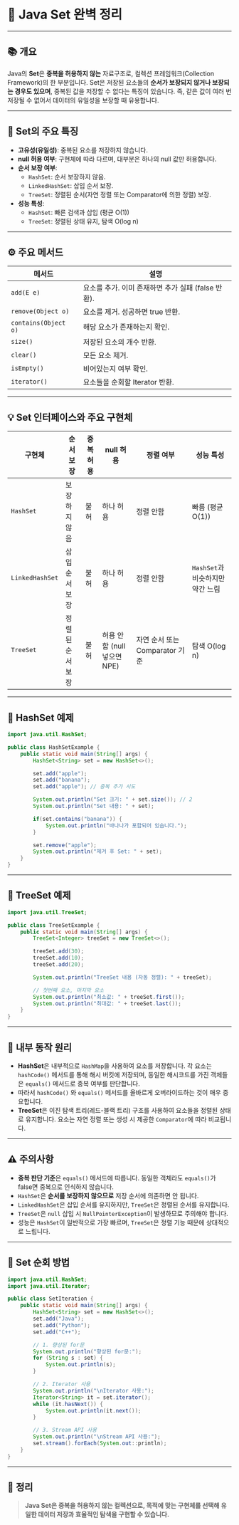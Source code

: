 # 🔢 **Java Set 완벽 정리**

---

## 📚 개요

Java의 **Set**은 **중복을 허용하지 않는** 자료구조로, 컬렉션 프레임워크(Collection Framework)의 한 부분입니다. Set은 저장된 요소들의 **순서가 보장되지 않거나 보장되는 경우도 있으며**, 중복된 값을 저장할 수 없다는 특징이 있습니다. 즉, 같은 값이 여러 번 저장될 수 없어서 데이터의 유일성을 보장할 때 유용합니다.

---

## 🧩 Set의 주요 특징

- **고유성(유일성)**: 중복된 요소를 저장하지 않습니다.
- **null 허용 여부**: 구현체에 따라 다르며, 대부분은 하나의 null 값만 허용합니다.
- **순서 보장 여부**:
  - `HashSet`: 순서 보장하지 않음.
  - `LinkedHashSet`: 삽입 순서 보장.
  - `TreeSet`: 정렬된 순서(자연 정렬 또는 Comparator에 의한 정렬) 보장.
- **성능 특성**:
  - `HashSet`: 빠른 검색과 삽입 (평균 O(1))
  - `TreeSet`: 정렬된 상태 유지, 탐색 O(log n)

---

## ⚙️ 주요 메서드

| 메서드            | 설명                                      |
|-------------------|-----------------------------------------|
| `add(E e)`        | 요소를 추가. 이미 존재하면 추가 실패 (false 반환). |
| `remove(Object o)` | 요소를 제거. 성공하면 true 반환.                |
| `contains(Object o)` | 해당 요소가 존재하는지 확인.                     |
| `size()`          | 저장된 요소의 개수 반환.                          |
| `clear()`         | 모든 요소 제거.                                  |
| `isEmpty()`       | 비어있는지 여부 확인.                             |
| `iterator()`      | 요소들을 순회할 Iterator 반환.                     |

---

## 💡 Set 인터페이스와 주요 구현체

| 구현체           | 순서 보장        | 중복 허용 | null 허용 | 정렬 여부           | 성능 특성             |
|------------------|-----------------|----------|----------|---------------------|-----------------------|
| `HashSet`        | 보장하지 않음    | 불허      | 하나 허용 | 정렬 안함           | 빠름 (평균 O(1))       |
| `LinkedHashSet`  | 삽입 순서 보장   | 불허      | 하나 허용 | 정렬 안함           | `HashSet`과 비슷하지만 약간 느림 |
| `TreeSet`        | 정렬된 순서 보장 | 불허      | 허용 안함 (null 넣으면 NPE) | 자연 순서 또는 Comparator 기준 | 탐색 O(log n)          |

---

## 🧮 HashSet 예제

```java
import java.util.HashSet;

public class HashSetExample {
    public static void main(String[] args) {
        HashSet<String> set = new HashSet<>();

        set.add("apple");
        set.add("banana");
        set.add("apple"); // 중복 추가 시도

        System.out.println("Set 크기: " + set.size()); // 2
        System.out.println("Set 내용: " + set);

        if(set.contains("banana")) {
            System.out.println("바나나가 포함되어 있습니다.");
        }

        set.remove("apple");
        System.out.println("제거 후 Set: " + set);
    }
}
```

---

## 🌳 TreeSet 예제

```java
import java.util.TreeSet;

public class TreeSetExample {
    public static void main(String[] args) {
        TreeSet<Integer> treeSet = new TreeSet<>();

        treeSet.add(30);
        treeSet.add(10);
        treeSet.add(20);

        System.out.println("TreeSet 내용 (자동 정렬): " + treeSet);

        // 첫번째 요소, 마지막 요소
        System.out.println("최소값: " + treeSet.first());
        System.out.println("최대값: " + treeSet.last());
    }
}
```

---

## 🧠 내부 동작 원리

- **HashSet**은 내부적으로 `HashMap`을 사용하여 요소를 저장합니다. 각 요소는 `hashCode()` 메서드를 통해 해시 버킷에 저장되며, 동일한 해시코드를 가진 객체들은 `equals()` 메서드로 중복 여부를 판단합니다.
- 따라서 `hashCode()` 와 `equals()` 메서드를 올바르게 오버라이드하는 것이 매우 중요합니다.
- **TreeSet**은 이진 탐색 트리(레드-블랙 트리) 구조를 사용하여 요소들을 정렬된 상태로 유지합니다. 요소는 자연 정렬 또는 생성 시 제공한 `Comparator`에 따라 비교됩니다.

---

## ⚠️ 주의사항

- **중복 판단 기준**은 `equals()` 메서드에 따릅니다. 동일한 객체라도 `equals()`가 false면 중복으로 인식하지 않습니다.
- `HashSet`은 **순서를 보장하지 않으므로** 저장 순서에 의존하면 안 됩니다.
- `LinkedHashSet`은 삽입 순서를 유지하지만, `TreeSet`은 정렬된 순서를 유지합니다.
- `TreeSet`은 `null` 삽입 시 `NullPointerException`이 발생하므로 주의해야 합니다.
- 성능은 `HashSet`이 일반적으로 가장 빠르며, `TreeSet`은 정렬 기능 때문에 상대적으로 느립니다.

---

## 🧾 Set 순회 방법

```java
import java.util.HashSet;
import java.util.Iterator;

public class SetIteration {
    public static void main(String[] args) {
        HashSet<String> set = new HashSet<>();
        set.add("Java");
        set.add("Python");
        set.add("C++");

        // 1. 향상된 for문
        System.out.println("향상된 for문:");
        for (String s : set) {
            System.out.println(s);
        }

        // 2. Iterator 사용
        System.out.println("\nIterator 사용:");
        Iterator<String> it = set.iterator();
        while (it.hasNext()) {
            System.out.println(it.next());
        }

        // 3. Stream API 사용
        System.out.println("\nStream API 사용:");
        set.stream().forEach(System.out::println);
    }
}
```

---

## 📌 정리

> **Java Set은 중복을 허용하지 않는 컬렉션으로, 목적에 맞는 구현체를 선택해 유일한 데이터 저장과 효율적인 탐색을 구현할 수 있습니다.**
